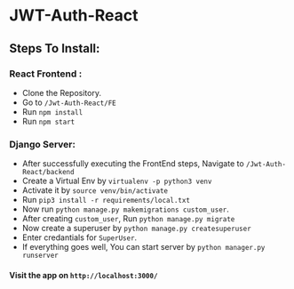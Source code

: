 # JWT-Auth-React


## Steps To Install:

### React Frontend :
- Clone the Repository.
- Go to `/Jwt-Auth-React/FE`
- Run `npm install`
- Run `npm start`

### Django Server:
- After successfully executing the FrontEnd steps, Navigate to `/Jwt-Auth-React/backend`
- Create a Virtual Env by `virtualenv -p python3 venv`
- Activate it by `source venv/bin/activate`
- Run `pip3 install -r requirements/local.txt`
- Now run `python manage.py makemigrations custom_user`.
- After creating `custom_user`, Run `python manage.py migrate`
- Now create a superuser by `python manage.py createsuperuser`
- Enter credantials for `SuperUser`.
- If everything goes well, You can start server by `python manager.py runserver`

#### Visit the app on `http://localhost:3000/`
